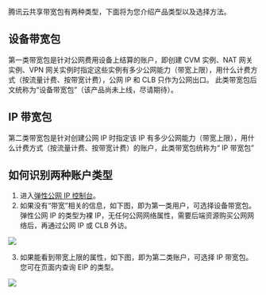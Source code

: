 腾讯云共享带宽包有两种类型，下面将为您介绍产品类型以及选择方法。
## 设备带宽包
第一类带宽包是针对公网费用设备上结算的账户，即创建 CVM 实例、NAT 网关实例、VPN 网关实例时指定这些实例有多少公网能力（带宽上限），用什么计费方式（按流量计费、按带宽计费），公网 IP 和 CLB 只作为公网出口。 此类带宽包后文统称为“设备带宽包”（该产品尚未上线，尽请期待）。

## IP 带宽包
第二类带宽包是针对创建公网 IP 时指定该 IP 有多少公网能力（带宽上限），用什么计费方式（按流量计费、按带宽计费）的账户，此类带宽包统称为“ IP 带宽包”

## 如何识别两种账户类型

1. 进入[弹性公网 IP 控制台](https://console.cloud.tencent.com/cvm/eip)。
2. 如果没有“带宽”相关的信息，如下图，即为第一类用户，可选择设备带宽包。弹性公网 IP 的类型为裸 IP，无任何公网网络属性，需要后端资源购买公网网络后，再通过公网 IP 或 CLB 外访。

![](https://mc.qcloudimg.com/static/img/a79b3329758594fd230594a9a52352b7/eip.png)

3. 如果能看到带宽上限的属性，如下图，即为第二类账户，可选择 IP 带宽包。您可在页面内查询 EIP 的类型。

![](https://mc.qcloudimg.com/static/img/bd91715ed89497bda313189331b2baaf/eip2.png)


